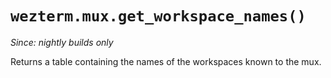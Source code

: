# `wezterm.mux.get_workspace_names()`

*Since: nightly builds only*

Returns a table containing the names of the workspaces known to the mux.

